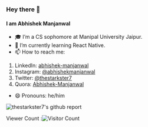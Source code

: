 ### Hey there 👋
#### I am Abhishek Manjanwal

- 🎓 I’m a CS sophomore at Manipal University Jaipur.
- 🌱 I’m currently learning React Native.
- 📫 How to reach me:
 1. LinkedIn: [abhishek-manjanwal](https://www.linkedin.com/in/abhishek-manjanwal/)
 2. Instagram: [@abhishekmanjanwal](https://www.instagram.com/abhishekmanjanwal/)
 3. Twitter: [@thestarkster7](https://twitter.com/thestarkster7)
 4. Quora: [Abhishek-Manjanwal](https://www.quora.com/profile/Abhishek-Manjanwal) 
- 😄 Pronouns: he/him

![thestarkster7's github report](https://github-readme-stats.vercel.app/api?username=thestarkster7&&show_icons=true&title_color=ffffff&icon_color=c4a8ff&text_color=449183&bg_color=000000)

Viewer Count :![Visitor Count](https://profile-counter.glitch.me/{thestarkster7}/count.svg)
